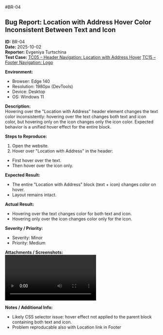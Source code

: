#BR-04
## Bug Report: Location with Address Hover Color Inconsistent Between Text and Icon
**ID:** BR-04  
**Date:** 2025-10-02  
**Reporter:** Evgeniya Turtschina  
**Test Case:** 
  [TC05 – Header Navigation: Location with Address Hover](/Test-Cases.md#tc05--header-navigation-location-with-address-hover)
  [TC15 – Footer Navigation: Logo](/Test-Cases.md#tc15--footer-navigation-logo)

**Environment:**  
- Browser: Edge 140  
- Resolution: 1980px (DevTools)
- Device: Desktop 
- OS: Windows 11 

**Description:**  
Hovering over the "Location with Address" header element changes the text color inconsistently: hovering over the text changes both text and icon color, but hovering only on the icon changes only the icon color. Expected behavior is a unified hover effect for the entire block.  

**Steps to Reproduce:**  
1. Open the website.
2. Hover over "Location with Address" in the header:
 - First hover over the text.
 - Then hover over the icon only.

**Expected Result:**  
- The entire "Location with Address" block (text + icon) changes color on hover.
- Layout remains intact. 

**Actual Result:**  
- Hovering over the text changes color for both text and icon.
- Hovering only over the icon changes color only for the icon.

**Severity / Priority:**  
- Severity: Minor
- Priority: Medium 

**Attachments / Screenshots:**  
![BRo4](/Bug-Report%20Attachments/BR04.mp4)  

**Notes / Additional Info:**  
- Likely CSS selector issue: hover effect not applied to the parent block containing both text and icon.
- Problem reproducable also with Location link in Footer
